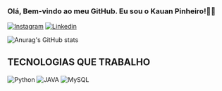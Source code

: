 ### Olá, Bem-vindo ao meu GitHub. Eu sou o Kauan Pinheiro!👋🙂

[![Instagram](https://img.shields.io/badge/Instagram-E4405F?style=for-the-badge&logo=instagram&logoColor=white)](https://instagram.com/portfolio_kauanpinheiro?igshid=NzZlODBkYWE4Ng==) 
[![Linkedin](https://img.shields.io/badge/LinkedIn-0077B5?style=for-the-badge&logo=linkedin&logoColor=white)](https://www.linkedin.com/in/kauan-pinheiro-889237228/)

![Anurag's GitHub stats](https://github-readme-stats.vercel.app/api?username=Kazaum&show_icons=true&theme=dracula)

## TECNOLOGIAS QUE TRABALHO
<div style = "display: inline_block">
    <img align = "center" alt = "Python" src="https://img.shields.io/badge/Python-14354C?style=for-the-badge&logo=python&logoColor=white" />
    <img align = "center" alt = "JAVA" src="https://img.shields.io/badge/Java-ED8B00?style=for-the-badge&logo=openjdk&logoColor=white" />
    <img align = "center" alt = "MySQL" src="https://img.shields.io/badge/MySQL-00000F?style=for-the-badge&logo=mysql&logoColor=white" />
</div>
